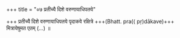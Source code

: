 +++
title = "०७ प्रतीच्यै दिशे वरुणायाधिपतये"

+++
प्रतीच्यै दिशे वरुणायाधिपतये पृदाकवे रक्षित्रे +++(Bhatt. pra(⟨ pṛ)dākave)+++  
मित्रायेषुमत एतम् (…) ॥